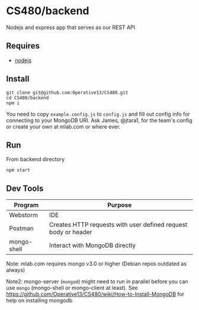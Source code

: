 # CS480/backend

Nodejs and express app that serves as our REST API

## Requires

- [nodejs](https://nodejs.org/en/)

## Install
  
```
git clone git@github.com:Operative13/CS480.git
cd CS480/backend
npm i
```

You need to copy `example.config.js` to `config.js` and fill out config info
for connecting to your MongoDB URI. Ask James, @jtara1, for the team's config
or create your own at mlab.com or where ever.

## Run

From backend directory

```
npm start
``` 

## Dev Tools

| Program | Purpose |
| --- | --- |
| Webstorm | IDE |
| Postman | Creates HTTP requests with user defined request body or header |
| mongo-shell | Interact with MongoDB directly |

Note: mlab.com requires mongo v3.0 or higher (Debian repos outdated as always)

Note2: mongo-server (`mongod`) might need to run in parallel before you can use 
`mongo` (mongo-shell or mongo-client at least). See
https://github.com/Operative13/CS480/wiki/How-to-Install-MongoDB for help on 
installing mongodb
